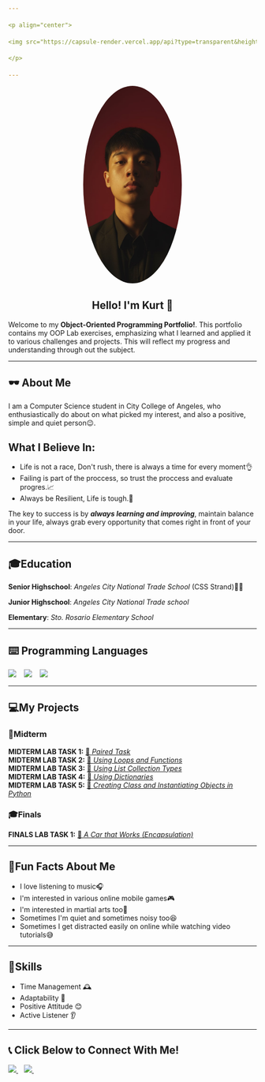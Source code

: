 ```yaml
---

<p align="center">
  
<img src="https://capsule-render.vercel.app/api?type=transparent&height=200&text=Torres%20Justine%20Kurt&fontAlign=50&fontSize=70&fontColor=44444E&desc=OOP%20PORTFOLIO&descAlign=50&descAlignY=24&descSize=25&textBg=false&reversal=false"/>

</p>

---
```


<p align="center">
  <img src="IMG.jpg" 
       alt="Profile picture" 
       width="200"
       height="400"
       style="border-radius:50%;overflow:hidden;" />
</p>

<h2 align="center">
  Hello! I'm Kurt 👋
</h2>


Welcome to my **Object-Oriented Programming Portfolio!**. This portfolio contains my OOP Lab exercises, emphasizing what I learned and applied it to various challenges and projects.
This will reflect my progress and understanding through out the subject.

---

## 🕶️ About Me
I am a Computer Science student in City College of Angeles, who enthusiastically do about on what picked my interest, and also a positive, simple and quiet person😉.

## What I Believe In:
- Life is not a race, Don't rush, there is always a time for every moment👌
- Failing is part of the proccess, so trust the proccess and evaluate progres.📈
- Always be Resilient, Life is tough.💪

The key to success is by ***always learning and improving***, maintain balance in your life, always grab every opportunity that comes right in front of your door.

---

## 🎓Education
**Senior Highschool**: *Angeles City National Trade School* (CSS Strand)👨‍💻

**Junior Highschool**: *Angeles City National Trade school*

**Elementary**: *Sto. Rosario Elementary School*

---

## ⌨️ Programming Languages
<p align="left"> 
<img src="https://img.shields.io/badge/Python-%233776AB.svg?style=for-the-badge&logo=python&logoColor=white" height="50"/>  
&nbsp;&nbsp;
<img src="https://img.shields.io/badge/C-%2300599C.svg?style=for-the-badge&logo=c&logoColor=white" height="50"/>
&nbsp;&nbsp;
<img src="https://img.shields.io/badge/java-green?style=for-the-badge&logoColor=rgb&logoSize=auto&labelColor=White&color=green&cacheSeconds=http" height="50"/>
&nbsp;&nbsp;

</p>

---

## 💻My Projects

### 📝Midterm
**MIDTERM LAB TASK 1:** [📂 *Paired Task*](https://github.com/Justine-Kurt-Torres/7OOP-Lab-Task/blob/main/MidtermLabTask1.pdf)   
**MIDTERM LAB TASK 2:** [📂 *Using Loops and Functions*](https://github.com/Justine-Kurt-Torres/7OOP-Lab-Task/blob/main/MidtermLabTask2.pdf)   
**MIDTERM LAB TASK 3:** [📂 *Using List Collection Types*](https://github.com/Justine-Kurt-Torres/7OOP-Lab-Task/blob/main/MidtermLabTask3.pdf)   
**MIDTERM LAB TASK 4:** [📂 *Using Dictionaries*](https://github.com/Justine-Kurt-Torres/7OOP-Lab-Task/blob/main/MidtermLabTask4.pdf)   
**MIDTERM LAB TASK 5:** [📂 *Creating Class and Instantiating Objects in Python*](https://github.com/Justine-Kurt-Torres/7OOP-LabTask/blob/main/MidtermLabTask5.pdf)
### 🎓Finals
**FINALS LAB TASK 1:** [📂 *A Car that Works (Encapsulation)*](https://github.com/Justine-Kurt-Torres/7OOP-Lab-Task/blob/main/FinalsLabTask1.pdf)

---

## 🤩Fun Facts About Me
- I love listening to music🎧
- I'm interested in various online mobile games🎮
- I'm interested in martial arts too💪
- Sometimes I'm quiet and sometimes noisy too😆
- Sometimes I get distracted easily on online while watching video tutorials😅

---

## 📌Skills
- Time Management 🕰️
- Adaptability 🔄
- Positive Attitude 😊
- Active Listener 👂

---

## 📞 Click Below to Connect With Me!

<a href="mailto:jtorres24-0064@cca.edu.ph" target="_blank">
    <img src="https://img.shields.io/badge/Email-D14836?style=for-the-badge&logo=gmail&logoColor=white" height="40"/>
</a>
  &nbsp;&nbsp;
  <a href="https://www.facebook.com/torresjustine.kurt" target="_blank">
    <img src="https://img.shields.io/badge/Facebook-1877F2?style=for-the-badge&logo=facebook&logoColor=white" height="40"/>
  </a>
  &nbsp;&nbsp;
</p>

